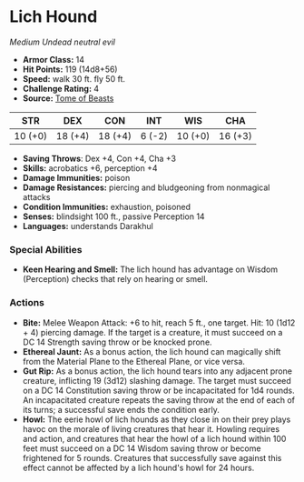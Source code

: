 # Lich Hound

*Medium* *Undead* *neutral evil*

- **Armor Class:** 14
- **Hit Points:** 119 (14d8+56)
- **Speed:** walk 30 ft. fly 50 ft.
- **Challenge Rating:** 4
- **Source:** [Tome of Beasts](https://koboldpress.com/kpstore/product/tome-of-beasts-for-5th-edition-print/)

| STR | DEX | CON | INT | WIS | CHA |
| --- | --- | --- | --- | --- | --- |
| 10 (+0) | 18 (+4) | 18 (+4) | 6 (-2) | 10 (+0) | 16 (+3) |

- **Saving Throws**: Dex +4, Con +4, Cha +3
- **Skills:** acrobatics +6, perception +4
- **Damage Immunities:** poison
- **Damage Resistances:** piercing and bludgeoning from nonmagical attacks
- **Condition Immunities:** exhaustion, poisoned
- **Senses:** blindsight 100 ft., passive Perception 14
- **Languages:** understands Darakhul
### Special Abilities
- **Keen Hearing and Smell:** The lich hound has advantage on Wisdom (Perception) checks that rely on hearing or smell.
### Actions
- **Bite:** Melee Weapon Attack: +6 to hit, reach 5 ft., one target. Hit: 10 (1d12 + 4) piercing damage. If the target is a creature, it must succeed on a DC 14 Strength saving throw or be knocked prone.
- **Ethereal Jaunt:** As a bonus action, the lich hound can magically shift from the Material Plane to the Ethereal Plane, or vice versa.
- **Gut Rip:** As a bonus action, the lich hound tears into any adjacent prone creature, inflicting 19 (3d12) slashing damage. The target must succeed on a DC 14 Constitution saving throw or be incapacitated for 1d4 rounds. An incapacitated creature repeats the saving throw at the end of each of its turns; a successful save ends the condition early.
- **Howl:** The eerie howl of lich hounds as they close in on their prey plays havoc on the morale of living creatures that hear it. Howling requires and action, and creatures that hear the howl of a lich hound within 100 feet must succeed on a DC 14 Wisdom saving throw or become frightened for 5 rounds. Creatures that successfully save against this effect cannot be affected by a lich hound's howl for 24 hours.
